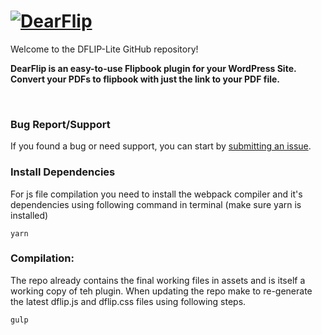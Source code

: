 # <a href="https://wordpress.dearflip.com/"><img src="https://wordpress.dearflip.com/wp-content/uploads/2023/04/DearFlip-256-1.png" alt="DearFlip"></a>

Welcome to the DFLIP-Lite GitHub repository!

**DearFlip is an easy-to-use Flipbook plugin for your WordPress Site. Convert your PDFs to flipbook with just the link to your PDF file.**

<br>

### Bug Report/Support

If you found a bug or need support, you can start by [submitting an issue](https://github.com/dearhive/3d-flipbook-dflip-lite/issues/new).


### Install Dependencies
For js file compilation you need to install the webpack compiler and it's dependencies using following command in terminal (make sure yarn is installed)

`yarn`

### Compilation:
The repo already contains the final working files in assets and is itself a working copy of teh plugin. When updating the repo make to re-generate the latest dflip.js and dflip.css files using following steps.

`gulp`

